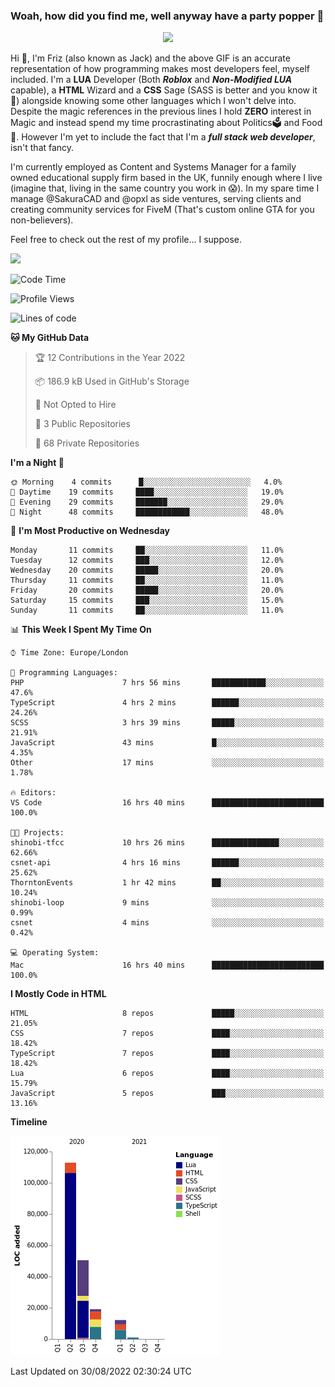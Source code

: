 ### Woah, how did you find me, well anyway have a party popper 🎉

<p align="center">
  <img  src="https://66.media.tumblr.com/d2766024a15e8c140bf20f314664eed2/d1615166bf58615c-d8/s400x600/aabc473a64edc43599d5345fd1e9e792d66ecc48.gifv">
</p>

Hi :wave:, I'm Friz (also known as Jack) and the above GIF is an accurate representation of how programming makes most developers feel, myself included. I'm a **LUA** Developer (Both ***Roblox*** and ***Non-Modified LUA*** capable), a **HTML** Wizard and a **CSS** Sage (SASS is better and you know it :pray:) alongside knowing some other languages which I won't delve into. Despite the magic references in the previous lines I hold **ZERO** interest in Magic and instead spend my time procrastinating about Politics🗳️ and Food🍔. However I'm yet to include the fact that I'm a ***full stack web developer***, isn't that fancy.

I'm currently employed as Content and Systems Manager for a family owned educational supply firm based in the UK, funnily enough where I live (imagine that, living in the same country you work in 😱). In my spare time I manage @SakuraCAD and @opxl as side ventures, serving clients and creating community services for FiveM (That's custom online GTA for you non-believers).

Feel free to check out the rest of my profile... I suppose.

<a href="https://github.com/anuraghazra/github-readme-stats">
  <img  src="https://github-readme-stats.vercel.app/api?username=JackOPXL&count_private=true&show_icons=true&theme=tokyonight" />
</a>



<!--START_SECTION:waka-->
![Code Time](http://img.shields.io/badge/Code%20Time-555%20hrs%205%20mins-blue)

![Profile Views](http://img.shields.io/badge/Profile%20Views-0-blue)

![Lines of code](https://img.shields.io/badge/From%20Hello%20World%20I%27ve%20Written-194%20Thousand%20lines%20of%20code-blue)

**🐱 My GitHub Data** 

> 🏆 12 Contributions in the Year 2022
 > 
> 📦 186.9 kB Used in GitHub's Storage 
 > 
> 🚫 Not Opted to Hire
 > 
> 📜 3 Public Repositories 
 > 
> 🔑 68 Private Repositories  
 > 
**I'm a Night 🦉** 

```text
🌞 Morning    4 commits      █░░░░░░░░░░░░░░░░░░░░░░░░   4.0% 
🌆 Daytime    19 commits     ████░░░░░░░░░░░░░░░░░░░░░   19.0% 
🌃 Evening    29 commits     ███████░░░░░░░░░░░░░░░░░░   29.0% 
🌙 Night      48 commits     ████████████░░░░░░░░░░░░░   48.0%

```
📅 **I'm Most Productive on Wednesday** 

```text
Monday       11 commits     ██░░░░░░░░░░░░░░░░░░░░░░░   11.0% 
Tuesday      12 commits     ███░░░░░░░░░░░░░░░░░░░░░░   12.0% 
Wednesday    20 commits     █████░░░░░░░░░░░░░░░░░░░░   20.0% 
Thursday     11 commits     ██░░░░░░░░░░░░░░░░░░░░░░░   11.0% 
Friday       20 commits     █████░░░░░░░░░░░░░░░░░░░░   20.0% 
Saturday     15 commits     ███░░░░░░░░░░░░░░░░░░░░░░   15.0% 
Sunday       11 commits     ██░░░░░░░░░░░░░░░░░░░░░░░   11.0%

```


📊 **This Week I Spent My Time On** 

```text
⌚︎ Time Zone: Europe/London

💬 Programming Languages: 
PHP                      7 hrs 56 mins       ████████████░░░░░░░░░░░░░   47.6% 
TypeScript               4 hrs 2 mins        ██████░░░░░░░░░░░░░░░░░░░   24.26% 
SCSS                     3 hrs 39 mins       █████░░░░░░░░░░░░░░░░░░░░   21.91% 
JavaScript               43 mins             █░░░░░░░░░░░░░░░░░░░░░░░░   4.35% 
Other                    17 mins             ░░░░░░░░░░░░░░░░░░░░░░░░░   1.78%

🔥 Editors: 
VS Code                  16 hrs 40 mins      █████████████████████████   100.0%

🐱‍💻 Projects: 
shinobi-tfcc             10 hrs 26 mins      ███████████████░░░░░░░░░░   62.66% 
csnet-api                4 hrs 16 mins       ██████░░░░░░░░░░░░░░░░░░░   25.62% 
ThorntonEvents           1 hr 42 mins        ██░░░░░░░░░░░░░░░░░░░░░░░   10.24% 
shinobi-loop             9 mins              ░░░░░░░░░░░░░░░░░░░░░░░░░   0.99% 
csnet                    4 mins              ░░░░░░░░░░░░░░░░░░░░░░░░░   0.42%

💻 Operating System: 
Mac                      16 hrs 40 mins      █████████████████████████   100.0%

```

**I Mostly Code in HTML** 

```text
HTML                     8 repos             █████░░░░░░░░░░░░░░░░░░░░   21.05% 
CSS                      7 repos             ████░░░░░░░░░░░░░░░░░░░░░   18.42% 
TypeScript               7 repos             ████░░░░░░░░░░░░░░░░░░░░░   18.42% 
Lua                      6 repos             ████░░░░░░░░░░░░░░░░░░░░░   15.79% 
JavaScript               5 repos             ███░░░░░░░░░░░░░░░░░░░░░░   13.16%

```


**Timeline**

![Chart not found](https://raw.githubusercontent.com/JackOPXL/JackOPXL/master/charts/bar_graph.png) 


 Last Updated on 30/08/2022 02:30:24 UTC
<!--END_SECTION:waka-->

